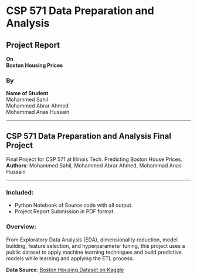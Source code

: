 
# CSP 571 Data Preparation and Analysis
## Project Report
**On**  
**Boston Housing Prices**  

### By  
**Name of Student**  
Mohammed Sahil  
Mohammed Abrar Ahmed  
Mohammad Anas Hussain 

---

## CSP 571 Data Preparation and Analysis Final Project  
Final Project for CSP 571 at Illinois Tech. Predicting Boston House Prices.  
**Authors**: Mohammed Sahil, Mohammed Abrar Ahmed, Mohammad Anas Hussain  

---

### Included:  
- Python Notebook of Source code with all output.  
- Project Report Submission in PDF format.  

### Overview:  
From Exploratory Data Analysis (EDA), dimensionality reduction, model building, feature selection, and hyperparameter tuning, this project uses a public dataset to apply machine learning techniques and build predictive models while learning and applying the ETL process.  

**Data Source**: [Boston Housing Dataset on Kaggle](https://www.kaggle.com/datasets/arunjangir245/boston-housing-dataset)  
